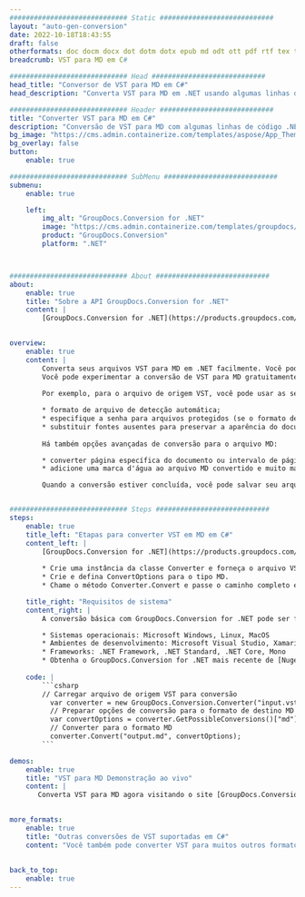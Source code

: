 ```yaml
---
############################# Static ############################
layout: "auto-gen-conversion"
date: 2022-10-18T18:43:55
draft: false
otherformats: doc docm docx dot dotm dotx epub md odt ott pdf rtf tex txt vdx vsdm vsdx vssm vssx vstm vstx vsx vtx xps
breadcrumb: VST para MD em C#

############################# Head ############################
head_title: "Conversor de VST para MD em C#"
head_description: "Converta VST para MD em .NET usando algumas linhas de código. Use a API de conversão de documentos do GroupDocs para converter mais de 160 formatos de arquivo."

############################# Header ############################
title: "Converter VST para MD em C#"
description: "Conversão de VST para MD com algumas linhas de código .NET"
bg_image: "https://cms.admin.containerize.com/templates/aspose/App_Themes/V3/images/bg/header1.png"
bg_overlay: false
button:
    enable: true

############################# SubMenu ############################
submenu:
    enable: true

    left:
        img_alt: "GroupDocs.Conversion for .NET"
        image: "https://cms.admin.containerize.com/templates/groupdocs/images/product-logos/90x90-noborder/groupdocs-conversion-net.png"
        product: "GroupDocs.Conversion"
        platform: ".NET"



############################# About ############################
about:
    enable: true
    title: "Sobre a API GroupDocs.Conversion for .NET"
    content: |
        [GroupDocs.Conversion for .NET](https://products.groupdocs.com/conversion/net/) pode ser usado para converter Microsoft Word, Excel, PowerPoint, PDF, Visio e outros formatos. GroupDocs.Conversion é uma API independente que é adequada para sistemas internos e de back-end onde é necessário alto desempenho. Não depende de nenhum software como Microsoft ou Open Office.
    

overview:
    enable: true
    content: |
        Converta seus arquivos VST para MD em .NET facilmente. Você pode usar apenas algumas linhas de código C# em qualquer plataforma de sua escolha, como - Windows, Linux, macOS.
        Você pode experimentar a conversão de VST para MD gratuitamente e avaliar a qualidade dos resultados da conversão. Juntamente com cenários de conversão de arquivo simples, você pode tentar opções mais avançadas para carregar o arquivo de origem VST e para salvar o resultado de saída MD. 
        
        Por exemplo, para o arquivo de origem VST, você pode usar as seguintes opções de carregamento:

        * formato de arquivo de detecção automática;
        * especifique a senha para arquivos protegidos (se o formato de arquivo suportar);
        * substituir fontes ausentes para preservar a aparência do documento.
        
        Há também opções avançadas de conversão para o arquivo MD:

        * converter página específica do documento ou intervalo de páginas;
        * adicione uma marca d'água ao arquivo MD convertido e muito mais.

        Quando a conversão estiver concluída, você pode salvar seu arquivo MD no caminho do arquivo local ou em qualquer armazenamento de terceiros, como FTP, Amazon S3, Google Drive, Dropbox etc. Observe - para converter VST para {{ TO}} não há necessidade de nenhum software adicional instalado - como MS Office, Open Office, Adobe Acrobat Reader etc.


############################# Steps ############################
steps:
    enable: true
    title_left: "Etapas para converter VST em MD em C#"
    content_left: |
        [GroupDocs.Conversion for .NET](https://products.groupdocs.com/conversion/net/) torna mais fácil para os desenvolvedores converter um arquivo VST para MD com algumas linhas de código.
        
        * Crie uma instância da classe Converter e forneça o arquivo VST com o caminho completo
        * Crie e defina ConvertOptions para o tipo MD.
        * Chame o método Converter.Convert e passe o caminho completo e o formato (MD) como parâmetro

    title_right: "Requisitos de sistema"
    content_right: |
        A conversão básica com GroupDocs.Conversion for .NET pode ser feita em apenas algumas etapas simples. Nossas APIs são suportadas em todas as principais plataformas e sistemas operacionais. Antes de executar o código abaixo, certifique-se de ter os seguintes pré-requisitos instalados em seu sistema.

        * Sistemas operacionais: Microsoft Windows, Linux, MacOS
        * Ambientes de desenvolvimento: Microsoft Visual Studio, Xamarin, MonoDevelop
        * Frameworks: .NET Framework, .NET Standard, .NET Core, Mono
        * Obtenha o GroupDocs.Conversion for .NET mais recente de [Nuget](https://www.nuget.org/packages/groupdocs.conversion)
         
    code: |
        ```csharp    
        // Carregar arquivo de origem VST para conversão
          var converter = new GroupDocs.Conversion.Converter("input.vst");
          // Preparar opções de conversão para o formato de destino MD
          var convertOptions = converter.GetPossibleConversions()["md"].ConvertOptions;
          // Converter para o formato MD
          converter.Convert("output.md", convertOptions);
        ```

demos:
    enable: true
    title: "VST para MD Demonstração ao vivo"
    content: |
       Converta VST para MD agora visitando o site [GroupDocs.Conversion App](https://products.groupdocs.app/conversion/family). A demonstração online tem as seguintes vantagens
          

more_formats:
    enable: true
    title: "Outras conversões de VST suportadas em C#"
    content: "Você também pode converter VST para muitos outros formatos de arquivo. Por favor, veja a lista abaixo."
       
       
back_to_top:
    enable: true
---
```

